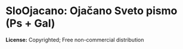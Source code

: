 # SloOjacano: Ojačano Sveto pismo (Ps + Gal)

**License:** Copyrighted; Free non-commercial distribution